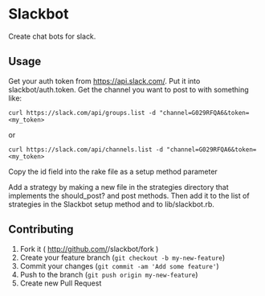 # Slackbot

Create chat bots for slack.


## Usage

Get your auth token from https://api.slack.com/.  Put it into slackbot/auth.token.
Get the channel you want to post to with something like:

    curl https://slack.com/api/groups.list -d "channel=G029RFQA6&token=<my_token>

or 

    curl https://slack.com/api/channels.list -d "channel=G029RFQA6&token=<my_token>

Copy the id field into the rake file as a setup method parameter

Add a strategy by making a new file in the strategies directory that implements the should_post? and post methods.  Then add it to the list of strategies in the Slackbot setup method and to lib/slackbot.rb.


## Contributing

1. Fork it ( http://github.com/<my-github-username>/slackbot/fork )
2. Create your feature branch (`git checkout -b my-new-feature`)
3. Commit your changes (`git commit -am 'Add some feature'`)
4. Push to the branch (`git push origin my-new-feature`)
5. Create new Pull Request

